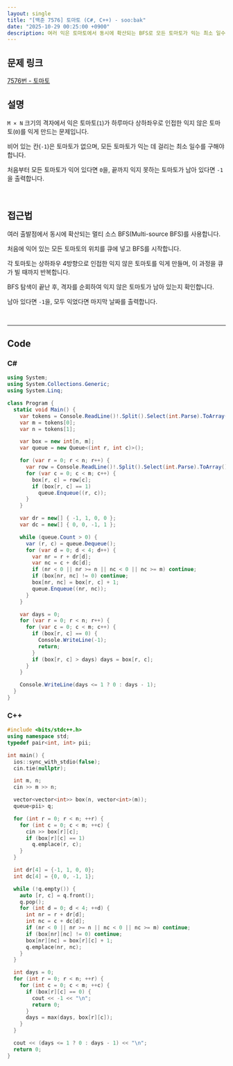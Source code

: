 ```yaml
---
layout: single
title: "[백준 7576] 토마토 (C#, C++) - soo:bak"
date: "2025-10-29 00:25:00 +0900"
description: 여러 익은 토마토에서 동시에 확산되는 BFS로 모든 토마토가 익는 최소 일수를 구하는 백준 7576번 토마토 문제의 C# 및 C++ 풀이와 해설
---
```


## 문제 링크
[7576번 - 토마토](https://www.acmicpc.net/problem/7576)

## 설명

`M × N` 크기의 격자에서 익은 토마토(`1`)가 하루마다 상하좌우로 인접한 익지 않은 토마토(`0`)를 익게 만드는 문제입니다.<br>

비어 있는 칸(`-1`)은 토마토가 없으며, 모든 토마토가 익는 데 걸리는 최소 일수를 구해야 합니다.<br>

처음부터 모든 토마토가 익어 있다면 `0`을, 끝까지 익지 못하는 토마토가 남아 있다면 `-1`을 출력합니다.<br>

<br>

## 접근법

여러 출발점에서 동시에 확산되는 멀티 소스 BFS(Multi-source BFS)를 사용합니다.

처음에 익어 있는 모든 토마토의 위치를 큐에 넣고 BFS를 시작합니다.

각 토마토는 상하좌우 4방향으로 인접한 익지 않은 토마토를 익게 만들며, 이 과정을 큐가 빌 때까지 반복합니다.

BFS 탐색이 끝난 후, 격자를 순회하여 익지 않은 토마토가 남아 있는지 확인합니다.

남아 있다면 `-1`을, 모두 익었다면 마지막 날짜를 출력합니다.

<br>

---

## Code

### C#

```csharp
using System;
using System.Collections.Generic;
using System.Linq;

class Program {
  static void Main() {
    var tokens = Console.ReadLine()!.Split().Select(int.Parse).ToArray();
    var m = tokens[0];
    var n = tokens[1];

    var box = new int[n, m];
    var queue = new Queue<(int r, int c)>();

    for (var r = 0; r < n; r++) {
      var row = Console.ReadLine()!.Split().Select(int.Parse).ToArray();
      for (var c = 0; c < m; c++) {
        box[r, c] = row[c];
        if (box[r, c] == 1)
          queue.Enqueue((r, c));
      }
    }

    var dr = new[] { -1, 1, 0, 0 };
    var dc = new[] { 0, 0, -1, 1 };

    while (queue.Count > 0) {
      var (r, c) = queue.Dequeue();
      for (var d = 0; d < 4; d++) {
        var nr = r + dr[d];
        var nc = c + dc[d];
        if (nr < 0 || nr >= n || nc < 0 || nc >= m) continue;
        if (box[nr, nc] != 0) continue;
        box[nr, nc] = box[r, c] + 1;
        queue.Enqueue((nr, nc));
      }
    }

    var days = 0;
    for (var r = 0; r < n; r++) {
      for (var c = 0; c < m; c++) {
        if (box[r, c] == 0) {
          Console.WriteLine(-1);
          return;
        }
        if (box[r, c] > days) days = box[r, c];
      }
    }

    Console.WriteLine(days <= 1 ? 0 : days - 1);
  }
}
```

### C++

```cpp
#include <bits/stdc++.h>
using namespace std;
typedef pair<int, int> pii;

int main() {
  ios::sync_with_stdio(false);
  cin.tie(nullptr);

  int m, n;
  cin >> m >> n;

  vector<vector<int>> box(n, vector<int>(m));
  queue<pii> q;

  for (int r = 0; r < n; ++r) {
    for (int c = 0; c < m; ++c) {
      cin >> box[r][c];
      if (box[r][c] == 1)
        q.emplace(r, c);
    }
  }

  int dr[4] = {-1, 1, 0, 0};
  int dc[4] = {0, 0, -1, 1};

  while (!q.empty()) {
    auto [r, c] = q.front();
    q.pop();
    for (int d = 0; d < 4; ++d) {
      int nr = r + dr[d];
      int nc = c + dc[d];
      if (nr < 0 || nr >= n || nc < 0 || nc >= m) continue;
      if (box[nr][nc] != 0) continue;
      box[nr][nc] = box[r][c] + 1;
      q.emplace(nr, nc);
    }
  }

  int days = 0;
  for (int r = 0; r < n; ++r) {
    for (int c = 0; c < m; ++c) {
      if (box[r][c] == 0) {
        cout << -1 << "\n";
        return 0;
      }
      days = max(days, box[r][c]);
    }
  }

  cout << (days <= 1 ? 0 : days - 1) << "\n";
  return 0;
}
```

